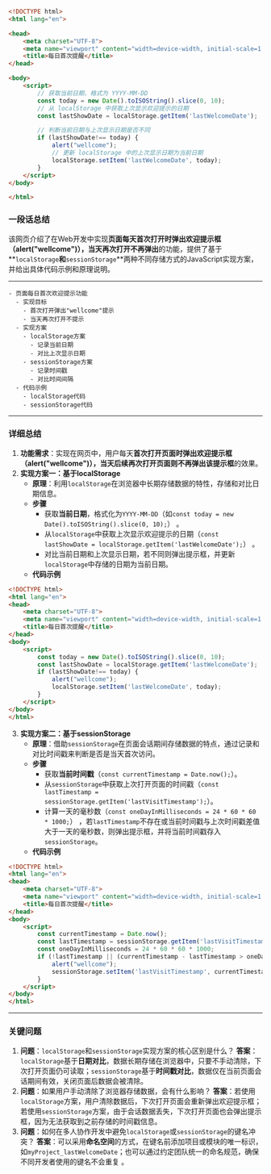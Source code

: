 ```html
<!DOCTYPE html>
<html lang="en">

<head>
    <meta charset="UTF-8">
    <meta name="viewport" content="width=device-width, initial-scale=1.0">
    <title>每日首次提醒</title>
</head>

<body>
    <script>
        // 获取当前日期，格式为 YYYY-MM-DD
        const today = new Date().toISOString().slice(0, 10);
        // 从 localStorage 中获取上次显示欢迎提示的日期
        const lastShowDate = localStorage.getItem('lastWelcomeDate');

        // 判断当前日期与上次显示日期是否不同
        if (lastShowDate!== today) {
            alert("wellcome");
            // 更新 localStorage 中的上次显示日期为当前日期
            localStorage.setItem('lastWelcomeDate', today);
        }
    </script>
</body>

</html>
```

### 一段话总结
该网页介绍了在Web开发中实现**页面每天首次打开时弹出欢迎提示框（alert("wellcome")），当天再次打开不再弹出**的功能，提供了基于**`localStorage`**和**`sessionStorage`**两种不同存储方式的JavaScript实现方案，并给出具体代码示例和原理说明。

---

```mindmap
- 页面每日首次欢迎提示功能
  - 实现目标
    - 首次打开弹出"wellcome"提示
    - 当天再次打开不提示
  - 实现方案
    - localStorage方案
      - 记录当前日期
      - 对比上次显示日期
    - sessionStorage方案
      - 记录时间戳
      - 对比时间间隔
  - 代码示例
    - localStorage代码
    - sessionStorage代码
```

---

### 详细总结
1. **功能需求**：实现在网页中，用户每天**首次打开页面时弹出欢迎提示框（alert("wellcome")），当天后续再次打开页面则不再弹出该提示框**的效果。
2. **实现方案一：基于localStorage**
    - **原理**：利用`localStorage`在浏览器中长期存储数据的特性，存储和对比日期信息。
    - **步骤**
        - 获取**当前日期**，格式化为`YYYY-MM-DD`（如`const today = new Date().toISOString().slice(0, 10);`） 。
        - 从`localStorage`中获取上次显示欢迎提示的日期（`const lastShowDate = localStorage.getItem('lastWelcomeDate');`） 。
        - 对比当前日期和上次显示日期，若不同则弹出提示框，并更新`localStorage`中存储的日期为当前日期。
    - **代码示例**
```html
<!DOCTYPE html>
<html lang="en">
<head>
    <meta charset="UTF-8">
    <meta name="viewport" content="width=device-width, initial-scale=1.0">
    <title>每日首次提醒</title>
</head>
<body>
    <script>
        const today = new Date().toISOString().slice(0, 10);
        const lastShowDate = localStorage.getItem('lastWelcomeDate');
        if (lastShowDate!== today) {
            alert("wellcome");
            localStorage.setItem('lastWelcomeDate', today);
        }
    </script>
</body>
</html>
```
3. **实现方案二：基于sessionStorage**
    - **原理**：借助`sessionStorage`在页面会话期间存储数据的特点，通过记录和对比时间戳来判断是否是当天首次访问。
    - **步骤**
        - 获取**当前时间戳**（`const currentTimestamp = Date.now();`）。
        - 从`sessionStorage`中获取上次打开页面的时间戳（`const lastTimestamp = sessionStorage.getItem('lastVisitTimestamp');`）。
        - 计算一天的毫秒数（`const oneDayInMilliseconds = 24 * 60 * 60 * 1000;`） ，若`lastTimestamp`不存在或当前时间戳与上次时间戳差值大于一天的毫秒数，则弹出提示框，并将当前时间戳存入`sessionStorage`。
    - **代码示例**
```html
<!DOCTYPE html>
<html lang="en">
<head>
    <meta charset="UTF-8">
    <meta name="viewport" content="width=device-width, initial-scale=1.0">
    <title>每日首次提醒</title>
</head>
<body>
    <script>
        const currentTimestamp = Date.now();
        const lastTimestamp = sessionStorage.getItem('lastVisitTimestamp');
        const oneDayInMilliseconds = 24 * 60 * 60 * 1000;
        if (!lastTimestamp || (currentTimestamp - lastTimestamp > oneDayInMilliseconds)) {
            alert("wellcome");
            sessionStorage.setItem('lastVisitTimestamp', currentTimestamp);
        }
    </script>
</body>
</html>
```

---

### 关键问题
1. **问题**：`localStorage`和`sessionStorage`实现方案的核心区别是什么？
    **答案**：`localStorage`基于**日期对比**，数据长期存储在浏览器中，只要不手动清除，下次打开页面仍可读取；`sessionStorage`基于**时间戳对比**，数据仅在当前页面会话期间有效，关闭页面后数据会被清除。
2. **问题**：如果用户手动清除了浏览器存储数据，会有什么影响？
    **答案**：若使用`localStorage`方案，用户清除数据后，下次打开页面会重新弹出欢迎提示框；若使用`sessionStorage`方案，由于会话数据丢失，下次打开页面也会弹出提示框，因为无法获取到之前存储的时间戳信息。 
3. **问题**：如何在多人协作开发中避免`localStorage`或`sessionStorage`的键名冲突？
    **答案**：可以采用**命名空间**的方式，在键名前添加项目或模块的唯一标识，如`myProject_lastWelcomeDate`；也可以通过约定团队统一的命名规范，确保不同开发者使用的键名不会重复 。 